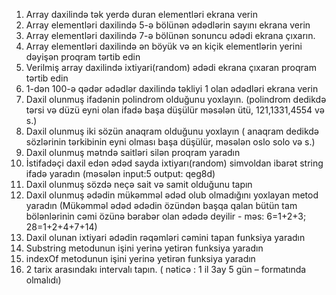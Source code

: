 1. Array daxilində tək yerdə duran elementləri ekrana verin
2. Array elementləri daxilində 5-ə bölünən ədədlərin sayını ekrana verin
3. Array elementləri daxilində 7-ə bölünən sonuncu ədədi ekrana çıxarın.
4. Array elementləri daxilində ən böyük və ən kiçik elementlərin yerini
dəyişən proqram tərtib edin
5. Verilmiş array daxilində ixtiyari(random) ədədi ekrana çıxaran
proqram tərtib edin
6. 1-dən 100-ə qədər ədədlər daxilində təkliyi 1 olan ədədləri ekrana
verin
7. Daxil olunmuş ifadənin polindrom olduğunu yoxlayın. (polindrom
dedikdə tərsi və düzü eyni olan ifadə başa düşülür məsələn ütü,
121,1331,4554 və s.)
8. Daxil olunmuş iki sözün anaqram olduğunu yoxlayın ( anaqram
dedikdə sözlərinin tərkibinin eyni olması başa düşülür, məsələn oslo
solo və s.)
9. Daxil olunmuş mətndə saitləri silən proqram yaradın
10. İstifadəçi daxil edən ədəd sayda ixtiyarı(random) simvoldan ibarət
string ifadə yaradın (məsələn input:5 output: qeg8d)
11. Daxil olunmuş sözdə neçə sait və samit olduğunu tapın
12. Daxil olunmuş ədədin mükəmməl ədəd olub olmadığını yoxlayan
metod yaradın (Mükəmməl ədəd ədədin özündən başqa qalan bütün
tam bölənlərinin cəmi özünə bərabər olan ədədə deyilir - məs:
6=1+2+3; 28=1+2+4+7+14)
13. Daxil olunan ixtiyari ədədin rəqəmləri cəmini tapan funksiya yaradın
14. Substring metodunun işini yerinə yetirən funksiya yaradın
15. indexOf metodunun işini yerinə yetirən funksiya yaradın
16. 2 tarix arasındakı intervalı tapın. ( nəticə : 1 il 3ay 5 gün – formatında
olmalıdı)
